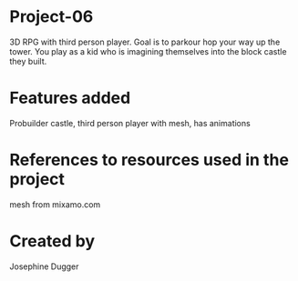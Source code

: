 # Project-06
3D RPG with third person player. Goal is to parkour hop your way up the tower. You play as a kid who is imagining themselves into the block castle they built.
# Features added
Probuilder castle, third person player with mesh, has animations
# References to resources used in the project
mesh from mixamo.com
# Created by
Josephine Dugger

